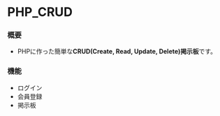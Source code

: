 # PHP_CRUD

### 概要
* PHPに作った簡単な**CRUD(Create, Read, Update, Delete)掲示板**です。
 
### 機能
* ログイン
* 会員登録
* 掲示板


